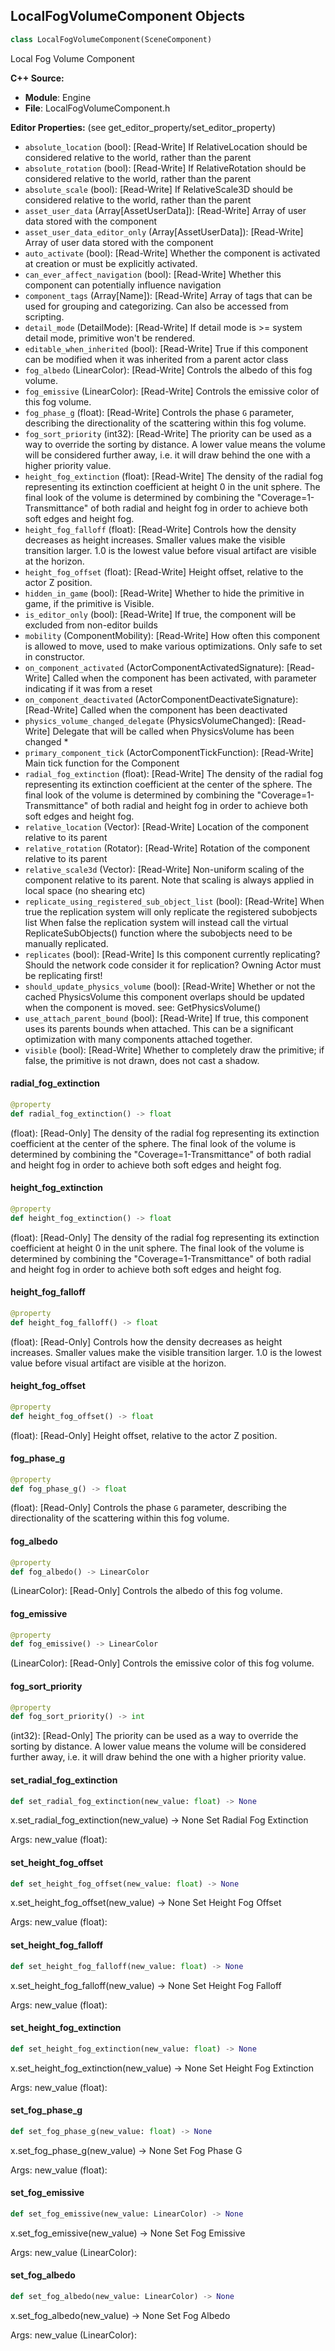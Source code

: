 ## LocalFogVolumeComponent Objects

```python
class LocalFogVolumeComponent(SceneComponent)
```

Local Fog Volume Component

**C++ Source:**

- **Module**: Engine
- **File**: LocalFogVolumeComponent.h

**Editor Properties:** (see get_editor_property/set_editor_property)

- ``absolute_location`` (bool):  [Read-Write] If RelativeLocation should be considered relative to the world, rather than the parent
- ``absolute_rotation`` (bool):  [Read-Write] If RelativeRotation should be considered relative to the world, rather than the parent
- ``absolute_scale`` (bool):  [Read-Write] If RelativeScale3D should be considered relative to the world, rather than the parent
- ``asset_user_data`` (Array[AssetUserData]):  [Read-Write] Array of user data stored with the component
- ``asset_user_data_editor_only`` (Array[AssetUserData]):  [Read-Write] Array of user data stored with the component
- ``auto_activate`` (bool):  [Read-Write] Whether the component is activated at creation or must be explicitly activated.
- ``can_ever_affect_navigation`` (bool):  [Read-Write] Whether this component can potentially influence navigation
- ``component_tags`` (Array[Name]):  [Read-Write] Array of tags that can be used for grouping and categorizing. Can also be accessed from scripting.
- ``detail_mode`` (DetailMode):  [Read-Write] If detail mode is >= system detail mode, primitive won't be rendered.
- ``editable_when_inherited`` (bool):  [Read-Write] True if this component can be modified when it was inherited from a parent actor class
- ``fog_albedo`` (LinearColor):  [Read-Write] Controls the albedo of this fog volume.
- ``fog_emissive`` (LinearColor):  [Read-Write] Controls the emissive color of this fog volume.
- ``fog_phase_g`` (float):  [Read-Write] Controls the phase `G` parameter, describing the directionality of the scattering within this fog volume.
- ``fog_sort_priority`` (int32):  [Read-Write] The priority can be used as a way to override the sorting by distance. A lower value means the volume will be considered further away, i.e. it will draw behind the one with a higher priority value.
- ``height_fog_extinction`` (float):  [Read-Write] The density of the radial fog representing its extinction coefficient at height 0 in the unit sphere. The final look of the volume is determined by combining the "Coverage=1-Transmittance" of both radial and height fog in order to achieve both soft edges and height fog.
- ``height_fog_falloff`` (float):  [Read-Write] Controls how the density decreases as height increases. Smaller values make the visible transition larger. 1.0 is the lowest value before visual artifact are visible at the horizon.
- ``height_fog_offset`` (float):  [Read-Write] Height offset, relative to the actor Z position.
- ``hidden_in_game`` (bool):  [Read-Write] Whether to hide the primitive in game, if the primitive is Visible.
- ``is_editor_only`` (bool):  [Read-Write] If true, the component will be excluded from non-editor builds
- ``mobility`` (ComponentMobility):  [Read-Write] How often this component is allowed to move, used to make various optimizations. Only safe to set in constructor.
- ``on_component_activated`` (ActorComponentActivatedSignature):  [Read-Write] Called when the component has been activated, with parameter indicating if it was from a reset
- ``on_component_deactivated`` (ActorComponentDeactivateSignature):  [Read-Write] Called when the component has been deactivated
- ``physics_volume_changed_delegate`` (PhysicsVolumeChanged):  [Read-Write] Delegate that will be called when PhysicsVolume has been changed *
- ``primary_component_tick`` (ActorComponentTickFunction):  [Read-Write] Main tick function for the Component
- ``radial_fog_extinction`` (float):  [Read-Write] The density of the radial fog representing its extinction coefficient at the center of the sphere. The final look of the volume is determined by combining the "Coverage=1-Transmittance" of both radial and height fog in order to achieve both soft edges and height fog.
- ``relative_location`` (Vector):  [Read-Write] Location of the component relative to its parent
- ``relative_rotation`` (Rotator):  [Read-Write] Rotation of the component relative to its parent
- ``relative_scale3d`` (Vector):  [Read-Write] Non-uniform scaling of the component relative to its parent.
  Note that scaling is always applied in local space (no shearing etc)
- ``replicate_using_registered_sub_object_list`` (bool):  [Read-Write] When true the replication system will only replicate the registered subobjects list
  When false the replication system will instead call the virtual ReplicateSubObjects() function where the subobjects need to be manually replicated.
- ``replicates`` (bool):  [Read-Write] Is this component currently replicating? Should the network code consider it for replication? Owning Actor must be replicating first!
- ``should_update_physics_volume`` (bool):  [Read-Write] Whether or not the cached PhysicsVolume this component overlaps should be updated when the component is moved.
  see: GetPhysicsVolume()
- ``use_attach_parent_bound`` (bool):  [Read-Write] If true, this component uses its parents bounds when attached.
  This can be a significant optimization with many components attached together.
- ``visible`` (bool):  [Read-Write] Whether to completely draw the primitive; if false, the primitive is not drawn, does not cast a shadow.

<a id="unreal.LocalFogVolumeComponent.radial_fog_extinction"></a>

#### radial_fog_extinction

```python
@property
def radial_fog_extinction() -> float
```

(float):  [Read-Only] The density of the radial fog representing its extinction coefficient at the center of the sphere. The final look of the volume is determined by combining the "Coverage=1-Transmittance" of both radial and height fog in order to achieve both soft edges and height fog.

<a id="unreal.LocalFogVolumeComponent.height_fog_extinction"></a>

#### height_fog_extinction

```python
@property
def height_fog_extinction() -> float
```

(float):  [Read-Only] The density of the radial fog representing its extinction coefficient at height 0 in the unit sphere. The final look of the volume is determined by combining the "Coverage=1-Transmittance" of both radial and height fog in order to achieve both soft edges and height fog.

<a id="unreal.LocalFogVolumeComponent.height_fog_falloff"></a>

#### height_fog_falloff

```python
@property
def height_fog_falloff() -> float
```

(float):  [Read-Only] Controls how the density decreases as height increases. Smaller values make the visible transition larger. 1.0 is the lowest value before visual artifact are visible at the horizon.

<a id="unreal.LocalFogVolumeComponent.height_fog_offset"></a>

#### height_fog_offset

```python
@property
def height_fog_offset() -> float
```

(float):  [Read-Only] Height offset, relative to the actor Z position.

<a id="unreal.LocalFogVolumeComponent.fog_phase_g"></a>

#### fog_phase_g

```python
@property
def fog_phase_g() -> float
```

(float):  [Read-Only] Controls the phase `G` parameter, describing the directionality of the scattering within this fog volume.

<a id="unreal.LocalFogVolumeComponent.fog_albedo"></a>

#### fog_albedo

```python
@property
def fog_albedo() -> LinearColor
```

(LinearColor):  [Read-Only] Controls the albedo of this fog volume.

<a id="unreal.LocalFogVolumeComponent.fog_emissive"></a>

#### fog_emissive

```python
@property
def fog_emissive() -> LinearColor
```

(LinearColor):  [Read-Only] Controls the emissive color of this fog volume.

<a id="unreal.LocalFogVolumeComponent.fog_sort_priority"></a>

#### fog_sort_priority

```python
@property
def fog_sort_priority() -> int
```

(int32):  [Read-Only] The priority can be used as a way to override the sorting by distance. A lower value means the volume will be considered further away, i.e. it will draw behind the one with a higher priority value.

<a id="unreal.LocalFogVolumeComponent.set_radial_fog_extinction"></a>

#### set_radial_fog_extinction

```python
def set_radial_fog_extinction(new_value: float) -> None
```

x.set_radial_fog_extinction(new_value) -> None
Set Radial Fog Extinction

Args:
    new_value (float):

<a id="unreal.LocalFogVolumeComponent.set_height_fog_offset"></a>

#### set_height_fog_offset

```python
def set_height_fog_offset(new_value: float) -> None
```

x.set_height_fog_offset(new_value) -> None
Set Height Fog Offset

Args:
    new_value (float):

<a id="unreal.LocalFogVolumeComponent.set_height_fog_falloff"></a>

#### set_height_fog_falloff

```python
def set_height_fog_falloff(new_value: float) -> None
```

x.set_height_fog_falloff(new_value) -> None
Set Height Fog Falloff

Args:
    new_value (float):

<a id="unreal.LocalFogVolumeComponent.set_height_fog_extinction"></a>

#### set_height_fog_extinction

```python
def set_height_fog_extinction(new_value: float) -> None
```

x.set_height_fog_extinction(new_value) -> None
Set Height Fog Extinction

Args:
    new_value (float):

<a id="unreal.LocalFogVolumeComponent.set_fog_phase_g"></a>

#### set_fog_phase_g

```python
def set_fog_phase_g(new_value: float) -> None
```

x.set_fog_phase_g(new_value) -> None
Set Fog Phase G

Args:
    new_value (float):

<a id="unreal.LocalFogVolumeComponent.set_fog_emissive"></a>

#### set_fog_emissive

```python
def set_fog_emissive(new_value: LinearColor) -> None
```

x.set_fog_emissive(new_value) -> None
Set Fog Emissive

Args:
    new_value (LinearColor):

<a id="unreal.LocalFogVolumeComponent.set_fog_albedo"></a>

#### set_fog_albedo

```python
def set_fog_albedo(new_value: LinearColor) -> None
```

x.set_fog_albedo(new_value) -> None
Set Fog Albedo

Args:
    new_value (LinearColor):

<a id="unreal.LocalLightComponent"></a>